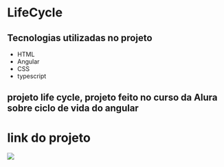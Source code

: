 # LifeCycle
## Tecnologias utilizadas no projeto
* HTML
* Angular
* CSS
* typescript
## projeto life cycle, projeto feito no curso da Alura sobre ciclo de vida do angular
# link do projeto
   <a href="https://life-circle.vercel.app/" target="_blank"><img src="https://img.shields.io/badge/-Life_cycle-purple?style=for-the-badge&logo=aluraplayo&logoColor=white"></a>
